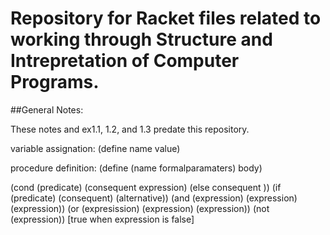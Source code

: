 # Repository for Racket files related to working through Structure and Intrepretation of Computer Programs.


##General Notes:

These notes and ex1.1, 1.2, and 1.3 predate this repository.

variable assignation:
(define name value)

procedure definition:
(define (name formalparamaters) body)


(cond (predicate) (consequent expression)
      (else consequent ))
(if (predicate) (consequent) (alternative))
(and (expression) (expression) (expression))
(or (expresission) (expression) (expression))
(not (expression)) [true when expression is false]
